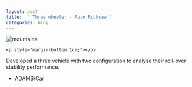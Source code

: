 ```yaml
---
layout: post
title:  " Three wheeler - Auto Ricksaw "
categories: blog
---
```


<div class="user-projects">
    <img alt="mountains" src="{{ "/assets/img/twVehicle.gif" }}" /> 

    <p style="margin-bottom:1cm;"></p>

  <div class="contents">
    <p>  Developed a three vehicle with two configuration to analyse their roll-over stability performance.</p>
     <ul>
      <li> ADAMS/Car </li>
     </ul>
  </div>
</div>